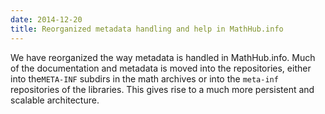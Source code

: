```yaml
---
date: 2014-12-20
title: Reorganized metadata handling and help in MathHub.info
---
```

We have reorganized the way metadata is handled in MathHub.info. Much of the documentation and metadata is moved into the repositories, either into the`META-INF` subdirs in the math archives or into the `meta-inf` repositories of the libraries. This gives rise to a much more persistent and scalable architecture.
